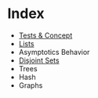 # Index

* [Tests & Concept](./Tests%20And%20Concepts/Note.md)
* [Lists](./Lists/Note.md)
* Asymptotics Behavior
* [Disjoint Sets](./Disjoint%20Sets/Note.md)
* Trees
* Hash
* Graphs
